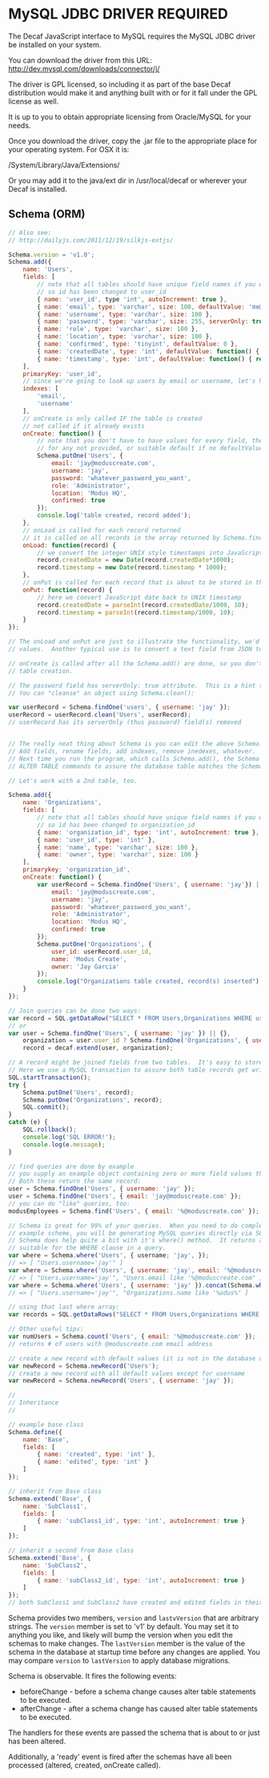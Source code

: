 MySQL JDBC DRIVER REQUIRED
==========================

The Decaf JavaScript interface to MySQL requires the MySQL JDBC driver be installed on your system.

You can download the driver from this URL:
    http://dev.mysql.com/downloads/connector/j/

The driver is GPL licensed, so including it as part of the base Decaf distribution would make it and
anything built with or for it fall under the GPL license as well.

It is up to you to obtain appropriate licensing from Oracle/MySQL for your needs.

Once you download the driver, copy the .jar file to the appropriate place for your operating system.
For OSX it is:

/System/Library/Java/Extensions/

Or you may add it to the java/ext dir in /usr/local/decaf or wherever your Decaf is installed.

## Schema (ORM)

```javascript
// Also see:
// http://dailyjs.com/2011/12/19/silkjs-extjs/

Schema.version = 'v1.0';
Schema.add({
    name: 'Users',
    fields: [
        // note that all tables should have unique field names if you want to join queries!
        // so id has been changed to user_id
        { name: 'user_id', type 'int', autoIncrement: true },
        { name: 'email', type: 'varchar', size: 100, defaultValue: 'me@nowhere.com' },
        { name: 'username', type: 'varchar', size: 100 },
        { name: 'password', type: 'varchar', size: 255, serverOnly: true },
        { mame: 'role', type: 'varchar', size: 100 },
        { name: 'location', type: 'varchar', size: 100 },
        { name: 'confirmed', type: 'tinyint', defaultValue: 0 },
        { name: 'createdDate', type: 'int', defaultValue: function() { return parseInt(new Date().getTime()/1000, 10); }},
        { name: 'timestamp', type: 'int', defaultValue: function() { return parseInt(new Date().getTime()/1000, 10) }}
    ],
    primaryKey: 'user_id',
    // since we're going to look up users by email or username, let's have indexes for those columns
    indexes: [
        'email',
        'username'
    ],
    // onCreate is only called IF the table is created
    // not called if it already exists
    onCreate: function() {
        // note that you don't have to have values for every field, the record will have defaultValue set
        // for any not provided, or suitable default if no defaultValue for the field is defined.
        Schema.putOne('Users', {
            email: 'jay@moduscreate.com',
            username: 'jay',
            password: 'whatever_password_you_want',
            role: 'Administrator',
            location: 'Modus HQ',
            confirmed: true
        });
        console.log('table created, record added');
    },
    // onLoad is called for each record returned
    // it is called on all records in the array returned by Schema.find() as well
    onLoad: function(record) {
        // we convert the integer UNIX style timestamps into JavaScript dates
        record.createdDate = new Date(record.createdDate*1000);
        record.timestamp = new Date(record.timestamp * 1000);
    },
    // onPut is called for each record that is about to be stored in the database
    onPut: function(record) {
        // here we convert JavaScript date back to UNIX timestamp
        record.createdDate = parseInt(record.createdDate/1000, 10);
        record.timestamp = parseInt(record.timestamp/1000, 10);
    }
});

// The onLoad and onPut are just to illustrate the functionality, we'd probably just use the timestamp integer
// values.  Another typical use is to convert a text field from JSON to an object and vice versa.

// onCreate is called after all the Schema.add() are done, so you don't have to worry about the order of
// table creation.

// The password field has serverOnly: true attribute.  This is a hint that the field should not be sent to the client.
// You can "cleanse" an object using Schema.clean():

var userRecord = Schema.findOne('users', { username: 'jay' });
userRecord = userRecord.clean('Users', userRecord);
// userRecord has its serverOnly (thus password) field(s) removed


// The really neat thing about Schema is you can edit the above Schema.add fields, indexes, etc., all you want.
// Add fields, rename fields, add indexes, remove inedexes, whatever.
// Next time you run the program, which calls Schema.add(), the Schema will perform all the appropriate
// ALTER TABLE commands to assure the database table matches the Schema definition.

// Let's work with a 2nd table, too.

Schema.add({
    name: 'Organizations',
    fields: [
        // note that all tables should have unique field names if you want to join queries!
        // so id has been changed to organization_id
        { name: 'organization_id', type: 'int', autoIncrement: true },
        { name: 'user_id', type: 'int' },
        { name: 'name', type: 'varchar', size: 100 },
        { name: 'owner', type: 'varchar', size: 100 }
    ],
    primarykey: 'organization_id',
    onCreate: function() {
        var userRecord = Schema.findOne('Users', { username: 'jay'}) || Schema.putOne('Users', {
            email: 'jay@moduscreate.com',
            username: 'jay',
            password: 'whatever_password_you_want',
            role: 'Administrator',
            location: 'Modus HQ',
            confirmed: true
        });
        Schema.putOne('Organizations', {
            user_id: userRecord.user_id,
            name: 'Modus Create',
            owner: 'Jay Garcia'
        });
        console.log("Organizations table created, record(s) inserted");
    }
});

// Join queries can be done two ways:
var record = SQL.getDataRow("SELECT * FROM Users,Organizations WHERE username='jay' AND Organizations.user_id = Users.user_id");
// or
var user = Schema.findOne('Users', { username: 'jay' }) || {},
    organization = user.user_id ? Schema.findOne('Organizations', { user_id: user.user_id }) : {},
    record = decaf.extend(user, organization);

// A record might be joined fields from two tables.  It's easy to store the recrod back to the two tables.
// Here we use a MySQL transaction to assure both table records get written, to avoid corruption of the DB:
SQL.startTransaction();
try {
    Schema.putOne('Users', record);
    Schema.putOne('Organizations', record);
    SQL.commit();
}
catch (e) {
    SQL.rollback();
    console.log('SQL ERROR!');
    console.log(e.message);
}

// find queries are done by example
// you supply an example object containing zero or more field values that you want records for.
// Both these return the same record:
user = Schema.findOne('Users', { username: 'jay' });
user = Schema.findOne('Users', { email: 'jay@moduscreate.com' });
// you can do "like" queries, too:
modusEmployees = Schema.find('Users', { email: '%@moduscreate.com' });  // % is wildcard

// Schema is great for 99% of your queries.  When you need to do complex queries that don't fit the query by
// example scheme, you will be generating MySQL queries directly via SQL.getDataRow() or SQL.getDataRows().
// Schema does help quite a bit with it's where() method.  It returns an array of variable=value values,
// suitable for the WHERE clause in a query.
var where = Schema.where('Users', { username; 'jay', });
// => [ "Users.username='jay'" ]
var where = Schema.where('Users', { username: 'jay', email: '%@moduscreate.com' });
// => [ "Users.username='jay'", "Users.email like '%@moduscreate.com" ]
var where = Schema.where('Users', { username: 'jay' }).concat(Schema.where('Organizations', { name: '%odus%' }));
// => [ "Users.username='jay'", "Organizations.name like '%odus%" ]

// using that last where array:
var records = SQL.getDataRows("SELECT * FROM Users,Organizations WHERE " + where.join(' AND ') + " AND Organizations.user_id=Users.userId");

// Other useful tips:
var numUsers = Schema.count('Users', { email: '%@moduscreate.com' });
// returns # of users with @moduscreate.com email address

// create a new record with default values (it is not in the database until you store it):
var newRecord = Schema.newRecord('Users');
// create a new record with all default values except for username
var newRecord = Schema.newRecord('Users', { username: 'jay' });

//
// Inheritance
//

// example base class
Schema.define({
    name: 'Base',
    fields: [
        { name: 'created', type: 'int' },
        { name: 'edited', type: 'int' }
    ]
});

// inherit from Base class
Schema.extend('Base', {
    name: 'SubClass1',
    fields: [
        { name: 'subClass1_id', type: 'int', autoIncrement: true }
    ]
});

// inherit a second from Base class
Schema.extend('Base', {
    name: 'SubClass2',
    fields: [
        { name: 'subClass2_id', type: 'int', autoIncrement: true }
    ]
});
// both SubClass1 and SubClass2 have created and edited fields in their tables
```

Schema provides two members, ```version``` and ```lastvVersion``` that are arbitrary strings.  The ```version``` member is set to 'v1' by default.  You may set it to anything you like, and likely will bump the version when you edit the schemas to make changes.  The ```lastVersion``` member is the value of the schema in the database at startup time before any changes are applied.  You may compare ```version``` to ```lastVersion``` to apply database migrations.


Schema is observable.  It fires the following events:

- beforeChange - before a schema change causes alter table statements to be executed.
- afterChange - after a schema change has caused alter table statements to be executed.

The handlers for these events are passed the schema that is about to or just has been altered.

Additionally, a 'ready' event is fired after the schemas have all been processed (altered, created, onCreate called).


